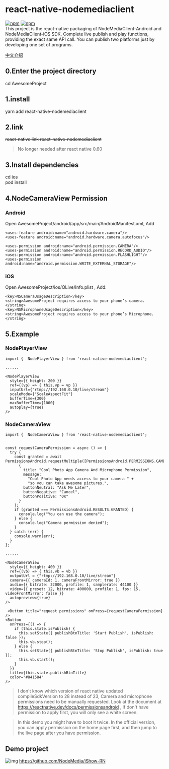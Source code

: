 # react-native-nodemediaclient
[![npm](https://img.shields.io/npm/v/react-native-nodemediaclient.svg)](https://www.npmjs.com/package/react-native-nodemediaclient)
[![npm](https://img.shields.io/npm/dm/react-native-nodemediaclient.svg)](https://www.npmjs.com/package/react-native-nodemediaclient)  
This project is the react-native packaging of NodeMediaClient-Android and NodeMediaClient-iOS SDK.
Complete live publish and play functions, providing the exact same API call. You can publish two platforms just by developing one set of programs.
  
[中文介绍](https://github.com/NodeMedia/react-native-nodemediaclient/blob/master/README_CN.md)

## 0.Enter the project directory
cd AwesomeProject

## 1.install
yarn add react-native-nodemediaclient

## 2.link
~~react-native link react-native-nodemediaclient~~
>No longer needed after react native 0.60

## 3.Install dependencies
cd ios  
pod install

## 4.NodeCameraView Permission

### Android
Open AwesomeProject/android/app/src/main/AndroidManifest.xml, Add

```  
<uses-feature android:name="android.hardware.camera"/>
<uses-feature android:name="android.hardware.camera.autofocus"/>

<uses-permission android:name="android.permission.CAMERA"/>
<uses-permission android:name="android.permission.RECORD_AUDIO"/>
<uses-permission android:name="android.permission.FLASHLIGHT"/>
<uses-permission android:name="android.permission.WRITE_EXTERNAL_STORAGE"/>
```

### iOS
Open AwesomeProject/ios/QLive/Info.plist , Add:
```
<key>NSCameraUsageDescription</key>
<string>AwesomeProject requires access to your phone’s camera.</string>
<key>NSMicrophoneUsageDescription</key>
<string>AwesomeProject requires access to your phone’s Microphone.</string>
````

## 5.Example

### NodePlayerView

```
import {  NodePlayerView } from 'react-native-nodemediaclient';

......

<NodePlayerView 
  style={{ height: 200 }}
  ref={(vp) => { this.vp = vp }}
  inputUrl={"rtmp://192.168.0.10/live/stream"}
  scaleMode={"ScaleAspectFit"}
  bufferTime={300}
  maxBufferTime={1000}
  autoplay={true}
/>
```


### NodeCameraView
```
import {  NodeCameraView } from 'react-native-nodemediaclient';


const requestCameraPermission = async () => {
  try {
    const granted = await PermissionsAndroid.requestMultiple([PermissionsAndroid.PERMISSIONS.CAMERA,PermissionsAndroid.PERMISSIONS.RECORD_AUDIO],
      {
        title: "Cool Photo App Camera And Microphone Permission",
        message:
          "Cool Photo App needs access to your camera " +
          "so you can take awesome pictures.",
        buttonNeutral: "Ask Me Later",
        buttonNegative: "Cancel",
        buttonPositive: "OK"
      }
    );
    if (granted === PermissionsAndroid.RESULTS.GRANTED) {
      console.log("You can use the camera");
    } else {
      console.log("Camera permission denied");
    }
  } catch (err) {
    console.warn(err);
  }
};

......

<NodeCameraView 
  style={{ height: 400 }}
  ref={(vb) => { this.vb = vb }}
  outputUrl = {"rtmp://192.168.0.10/live/stream"}
  camera={{ cameraId: 1, cameraFrontMirror: true }}
  audio={{ bitrate: 32000, profile: 1, samplerate: 44100 }}
  video={{ preset: 12, bitrate: 400000, profile: 1, fps: 15, videoFrontMirror: false }}
  autopreview={true}
/>

 <Button title="request permissions" onPress={requestCameraPermission} />
<Button
  onPress={() => {
    if (this.state.isPublish) {
      this.setState({ publishBtnTitle: 'Start Publish', isPublish: false });
      this.vb.stop();
    } else {
      this.setState({ publishBtnTitle: 'Stop Publish', isPublish: true });
      this.vb.start();
    }
  }}
  title={this.state.publishBtnTitle}
  color="#841584"
/>
```
>I don't know which version of react native updated compileSdkVersion to 28 instead of 23, Camera and microphone permissions need to be manually requested. Look at the document at https://reactnative.dev/docs/permissionsandroid , If don't have permission to apply first, you will only see a white screen.

>In this demo you might have to boot it twice.
In the official version, you can apply permission on the home page first, and then jump to the live page after you have permission.

## Demo project
![img](https://raw.githubusercontent.com/NodeMedia/iShow-RN/master/1519740855033.gif)
https://github.com/NodeMedia/iShow-RN
